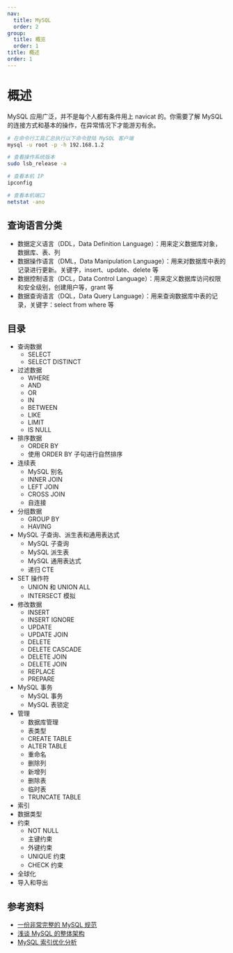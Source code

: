 ```yaml
---
nav:
  title: MySQL
  order: 2
group:
  title: 概览
  order: 1
title: 概述
order: 1
---
```


# 概述

MySQL 应用广泛，并不是每个人都有条件用上 navicat 的。你需要了解 MySQL 的连接方式和基本的操作，在异常情况下才能游刃有余。

```bash
# 在命令行工具汇总执行以下命令登陆 MySQL 客户端
mysql -u root -p -h 192.168.1.2
```

```bash
# 查看操作系统版本
sudo lsb_release -a
```

```bash
# 查看本机 IP
ipconfig

# 查看本机端口
netstat -ano
```

## 查询语言分类

- 数据定义语言（DDL，Data Definition Language）：用来定义数据库对象，数据库、表、列
- 数据操作语言（DML，Data Manipulation Language）：用来对数据库中表的记录进行更新。关键字，insert、update、delete 等
- 数据控制语言（DCL，Data Control Language）：用来定义数据库访问权限和安全级别，创建用户等，grant 等
- 数据查询语言（DQL，Data Query Language）：用来查询数据库中表的记录，关键字：select from where 等

## 目录

- 查询数据
  - SELECT
  - SELECT DISTINCT
- 过滤数据
  - WHERE
  - AND
  - OR
  - IN
  - BETWEEN
  - LIKE
  - LIMIT
  - IS NULL
- 排序数据
  - ORDER BY
  - 使用 ORDER BY 子句进行自然排序
- 连续表
  - MySQL 别名
  - INNER JOIN
  - LEFT JOIN
  - CROSS JOIN
  - 自连接
- 分组数据
  - GROUP BY
  - HAVING
- MySQL 子查询、派生表和通用表达式
  - MySQL 子查询
  - MySQL 派生表
  - MySQL 通用表达式
  - 递归 CTE
- SET 操作符
  - UNION 和 UNION ALL
  - INTERSECT 模拟
- 修改数据
  - INSERT
  - INSERT IGNORE
  - UPDATE
  - UPDATE JOIN
  - DELETE
  - DELETE CASCADE
  - DELETE JOIN
  - DELETE JOIN
  - REPLACE
  - PREPARE
- MySQL 事务
  - MySQL 事务
  - MySQL 表锁定
- 管理
  - 数据库管理
  - 表类型
  - CREATE TABLE
  - ALTER TABLE
  - 重命名
  - 删除列
  - 新增列
  - 删除表
  - 临时表
  - TRUNCATE TABLE
- 索引
- 数据类型
- 约束
  - NOT NULL
  - 主键约束
  - 外键约束
  - UNIQUE 约束
  - CHECK 约束
- 全球化
- 导入和导出

## 参考资料

- [一份非常完整的 MySQL 规范](https://mp.weixin.qq.com/s/OGprXpPfWFlpAdxah4YHsA)
- [浅谈 MySQL 的整体架构](https://juejin.im/post/5ce244f8f265da1bab297ffa)
- [MySQL 索引优化分析](https://www.cnblogs.com/itdragon/p/8146439.html)
